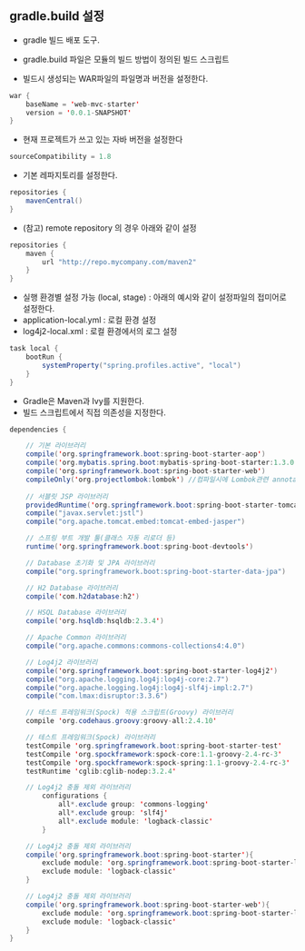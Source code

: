## gradle.build 설정 #
* gradle 빌드 배포 도구.
* gradle.build 파일은 모듈의 빌드 방법이 정의된 빌드 스크립트


* 빌드시 생성되는 WAR파일의 파일명과 버전을 설정한다.
```java
war {
	baseName = 'web-mvc-starter'
	version = '0.0.1-SNAPSHOT'
}
```
* 현재 프로젝트가 쓰고 있는 자바 버전을 설정한다
```java
sourceCompatibility = 1.8
```
* 기본 레파지토리를 설정한다.
```java
repositories {
	mavenCentral()
}
```
* (참고) remote repository 의 경우 아래와 같이 설정
```java
repositories {
    maven {
        url "http://repo.mycompany.com/maven2"
    }
}
```

* 실행 환경별 설정 가능 (local, stage) : 아래의 예시와 같이 설정파일의 접미어로 설정한다.
* application-local.yml : 로컬 환경 설정 
* log4j2-local.xml : 로컬 환경에서의 로그 설정
```java
task local {
	bootRun {
		systemProperty("spring.profiles.active", "local")
	}
}
```
* Gradle은 Maven과 Ivy를 지원한다.
* 빌드 스크립트에서 직접 의존성을 지정한다.

```java
dependencies {

	// 기본 라이브러리
	compile('org.springframework.boot:spring-boot-starter-aop')
	compile('org.mybatis.spring.boot:mybatis-spring-boot-starter:1.3.0')
	compile('org.springframework.boot:spring-boot-starter-web')
	compileOnly('org.projectlombok:lombok') //컴파일시에 Lombok관련 annotation (@Data, @ToString)에 따라 자동으로 get, set메서드가 생성된다
	
	// 서블릿 JSP 라이브러리
	providedRuntime('org.springframework.boot:spring-boot-starter-tomcat')
	compile("javax.servlet:jstl")
	compile("org.apache.tomcat.embed:tomcat-embed-jasper")

	// 스프링 부트 개발 툴(클래스 자동 리로더 등)
	runtime('org.springframework.boot:spring-boot-devtools')

	// Database 초기화 및 JPA 라이브러리
	compile("org.springframework.boot:spring-boot-starter-data-jpa")

	// H2 Database 라이브러리
	compile('com.h2database:h2')

	// HSQL Database 라이브러리
	compile('org.hsqldb:hsqldb:2.3.4')

	// Apache Common 라이브러리
	compile("org.apache.commons:commons-collections4:4.0")

	// Log4j2 라이브러리
	compile('org.springframework.boot:spring-boot-starter-log4j2')
	compile("org.apache.logging.log4j:log4j-core:2.7")
	compile("org.apache.logging.log4j:log4j-slf4j-impl:2.7")
	compile("com.lmax:disruptor:3.3.6")

	// 테스트 프레임워크(Spock) 적용 스크립트(Groovy) 라이브러리
	compile 'org.codehaus.groovy:groovy-all:2.4.10'

	// 테스트 프레임워크(Spock) 라이브러리
	testCompile 'org.springframework.boot:spring-boot-starter-test'
	testCompile 'org.spockframework:spock-core:1.1-groovy-2.4-rc-3'
	testCompile 'org.spockframework:spock-spring:1.1-groovy-2.4-rc-3'
	testRuntime 'cglib:cglib-nodep:3.2.4'

	// Log4j2 충돌 제외 라이브러리
        configurations {
            all*.exclude group: 'commons-logging'
            all*.exclude group: 'slf4j'
            all*.exclude module: 'logback-classic'
        }

	// Log4j2 충돌 제외 라이브러리
	compile('org.springframework.boot:spring-boot-starter'){
		exclude module: 'org.springframework.boot:spring-boot-starter-logging'
		exclude module: 'logback-classic'
	}

	// Log4j2 충돌 제외 라이브러리
	compile('org.springframework.boot:spring-boot-starter-web'){
		exclude module: 'org.springframework.boot:spring-boot-starter-logging'
		exclude module: 'logback-classic'
	}
}
```





